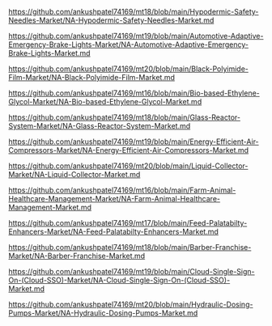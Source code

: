 <p><a href="https://github.com/ankushpatel74169/mt18/blob/main/Hypodermic-Safety-Needles-Market/NA-Hypodermic-Safety-Needles-Market.md">https://github.com/ankushpatel74169/mt18/blob/main/Hypodermic-Safety-Needles-Market/NA-Hypodermic-Safety-Needles-Market.md</a></p><p><a href="https://github.com/ankushpatel74169/mt19/blob/main/Automotive-Adaptive-Emergency-Brake-Lights-Market/NA-Automotive-Adaptive-Emergency-Brake-Lights-Market.md">https://github.com/ankushpatel74169/mt19/blob/main/Automotive-Adaptive-Emergency-Brake-Lights-Market/NA-Automotive-Adaptive-Emergency-Brake-Lights-Market.md</a></p><p><a href="https://github.com/ankushpatel74169/mt20/blob/main/Black-Polyimide-Film-Market/NA-Black-Polyimide-Film-Market.md">https://github.com/ankushpatel74169/mt20/blob/main/Black-Polyimide-Film-Market/NA-Black-Polyimide-Film-Market.md</a></p><p><a href="https://github.com/ankushpatel74169/mt16/blob/main/Bio-based-Ethylene-Glycol-Market/NA-Bio-based-Ethylene-Glycol-Market.md">https://github.com/ankushpatel74169/mt16/blob/main/Bio-based-Ethylene-Glycol-Market/NA-Bio-based-Ethylene-Glycol-Market.md</a></p><p><a href="https://github.com/ankushpatel74169/mt18/blob/main/Glass-Reactor-System-Market/NA-Glass-Reactor-System-Market.md">https://github.com/ankushpatel74169/mt18/blob/main/Glass-Reactor-System-Market/NA-Glass-Reactor-System-Market.md</a></p><p><a href="https://github.com/ankushpatel74169/mt19/blob/main/Energy-Efficient-Air-Compressors-Market/NA-Energy-Efficient-Air-Compressors-Market.md">https://github.com/ankushpatel74169/mt19/blob/main/Energy-Efficient-Air-Compressors-Market/NA-Energy-Efficient-Air-Compressors-Market.md</a></p><p><a href="https://github.com/ankushpatel74169/mt20/blob/main/Liquid-Collector-Market/NA-Liquid-Collector-Market.md">https://github.com/ankushpatel74169/mt20/blob/main/Liquid-Collector-Market/NA-Liquid-Collector-Market.md</a></p><p><a href="https://github.com/ankushpatel74169/mt16/blob/main/Farm-Animal-Healthcare-Management-Market/NA-Farm-Animal-Healthcare-Management-Market.md">https://github.com/ankushpatel74169/mt16/blob/main/Farm-Animal-Healthcare-Management-Market/NA-Farm-Animal-Healthcare-Management-Market.md</a></p><p><a href="https://github.com/ankushpatel74169/mt17/blob/main/Feed-Palatabilty-Enhancers-Market/NA-Feed-Palatabilty-Enhancers-Market.md">https://github.com/ankushpatel74169/mt17/blob/main/Feed-Palatabilty-Enhancers-Market/NA-Feed-Palatabilty-Enhancers-Market.md</a></p><p><a href="https://github.com/ankushpatel74169/mt18/blob/main/Barber-Franchise-Market/NA-Barber-Franchise-Market.md">https://github.com/ankushpatel74169/mt18/blob/main/Barber-Franchise-Market/NA-Barber-Franchise-Market.md</a></p><p><a href="https://github.com/ankushpatel74169/mt19/blob/main/Cloud-Single-Sign-On-(Cloud-SSO)-Market/NA-Cloud-Single-Sign-On-(Cloud-SSO)-Market.md">https://github.com/ankushpatel74169/mt19/blob/main/Cloud-Single-Sign-On-(Cloud-SSO)-Market/NA-Cloud-Single-Sign-On-(Cloud-SSO)-Market.md</a></p><p><a href="https://github.com/ankushpatel74169/mt20/blob/main/Hydraulic-Dosing-Pumps-Market/NA-Hydraulic-Dosing-Pumps-Market.md">https://github.com/ankushpatel74169/mt20/blob/main/Hydraulic-Dosing-Pumps-Market/NA-Hydraulic-Dosing-Pumps-Market.md</a></p>
